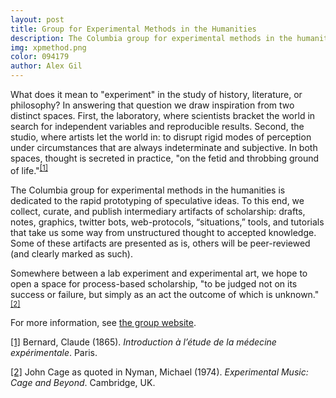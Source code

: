 ```yaml
---
layout: post
title: Group for Experimental Methods in the Humanities
description: The Columbia group for experimental methods in the humanities is dedicated to the rapid prototyping of speculative ideas. 
img: xpmethod.png
color: 094179
author: Alex Gil
---
```


What does it mean to "experiment" in the study of history, literature, or philosophy? In answering that question we draw inspiration from two distinct spaces. First, the laboratory, where scientists bracket the world in search for independent variables and reproducible results. Second, the studio, where artists let the world in: to disrupt rigid modes of perception under circumstances that are always indeterminate and subjective. In both spaces, thought is secreted in practice, "on the fetid and throbbing ground of life."<sup><a id="r1" href="#fn1">[1]</a></sup>

The Columbia group for experimental methods in the humanities is dedicated to the rapid prototyping of speculative ideas. To this end, we collect, curate, and publish intermediary artifacts of scholarship: drafts, notes, graphics, twitter bots, web-protocols, “situations,” tools, and tutorials that take us some way from unstructured thought to accepted knowledge. Some of these artifacts are presented as is, others will be peer-reviewed (and clearly marked as such).

Somewhere between a lab experiment and experimental art, we hope to open a space for process-based scholarship, "to be judged not on its success or failure, but simply as an act the outcome of which is unknown."<sup><a id="r2" href="#fn2">[2]</a></sup>

For more information, see <a href="http://xpmeth.plaintext.io/">the group website</a>.

<section>
<p id="fn1"><a href="#r1">[1]</a> Bernard, Claude (1865). <em>Introduction à l’étude de la médecine expérimentale</em>. Paris.</p>
<p id="fn2"><a href="#r2">[2]</a> John Cage as quoted in Nyman, Michael (1974). <em>Experimental Music: Cage and Beyond</em>. Cambridge, UK.</p>

</section>